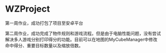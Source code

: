 # WZProject
第一周作业，成功打包了项目至安卓平台

第二周作业，成功完成了物件规则和游戏流程。但是由于电脑性能问题，没有尝试解决多人游戏分别打印得分的功能。目前可以在地图的MyCubeManager中修改命中得分、重要目标数量以及缩放倍数。

